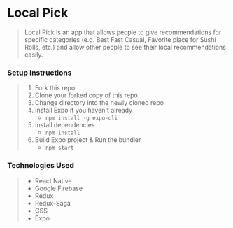 # Local Pick

> Local Pick is an app that allows people to give recommendations for specific categories (e.g. Best Fast Casual, Favorite place for Sushi Rolls, etc.) and allow other people to see their local recommendations easily.
>

### Setup Instructions

> 1. Fork this repo
> 1. Clone your forked copy of this repo
> 1. Change directory into the newly cloned repo
> 1. Install Expo if you haven't already
>    - `npm install -g expo-cli`
> 1. Install dependencies
>    - `npm install`
> 1. Build Expo project & Run the bundler
>    - `npm start`

### Technologies Used
> - React Native
> - Google Firebase
> - Redux
> - Redux-Saga
> - CSS
> - Expo
